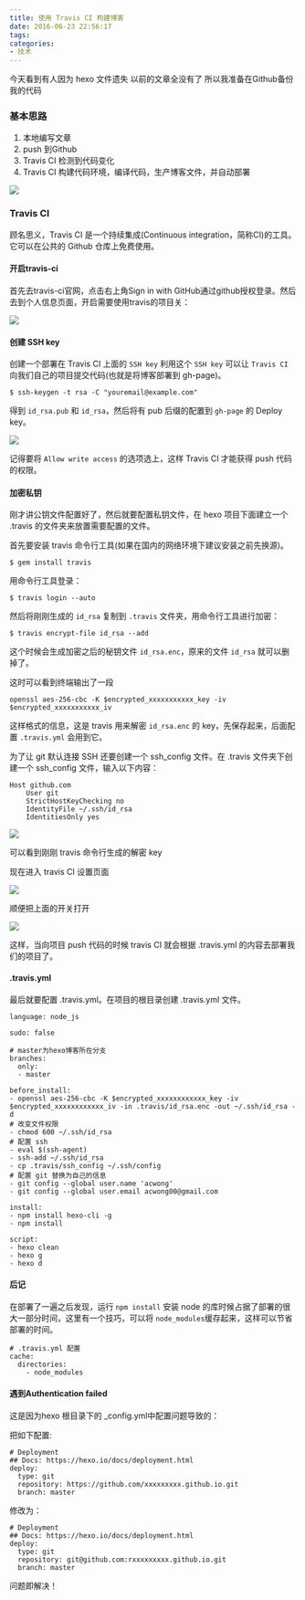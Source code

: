 ```yaml
---
title: 使用 Travis CI 构建博客
date: 2016-06-23 22:56:17
tags:
categories:
- 技术
---
```


今天看到有人因为 hexo 文件遗失 以前的文章全没有了 所以我准备在Github备份我的代码

### 基本思路

1. 本地编写文章
2. push 到Github
3. Travis CI 检测到代码变化
4. Travis CI 构建代码环境，编译代码，生产博客文件，并自动部署

![](http://7xp57v.com1.z0.glb.clouddn.com/coryphaei/travis-hexo-flowing.png)

### Travis CI

顾名思义，Travis CI 是一个持续集成(Continuous integration，简称CI)的工具。它可以在公共的 Github 仓库上免费使用。

#### 开启travis-ci

首先去travis-ci官网，点击右上角Sign in with GitHub通过github授权登录。然后去到个人信息页面，开启需要使用travis的项目关：

![](http://ww1.sinaimg.cn/large/72f96cbagw1f564z6pvbdj210g0sswhj)

#### 创建 SSH key

创建一个部署在 Travis CI 上面的 `SSH key` 利用这个 `SSH key` 可以让 `Travis CI` 向我们自己的项目提交代码(也就是将博客部署到 gh-page)。

```
$ ssh-keygen -t rsa -C "youremail@example.com"
```

得到 `id_rsa.pub` 和 `id_rsa`，然后将有 pub 后缀的配置到 `gh-page` 的 Deploy key。

![](http://ww3.sinaimg.cn/large/72f96cbagw1f5650tg6anj20m80cct99)

记得要将 `Allow write access` 的选项选上，这样 Travis CI 才能获得 push 代码的权限。

#### 加密私钥

刚才讲公钥文件配置好了，然后就要配置私钥文件，在 hexo 项目下面建立一个 .travis 的文件夹来放置需要配置的文件。

首先要安装 travis 命令行工具(如果在国内的网络环境下建议安装之前先换源)。

```
$ gem install travis
```

用命令行工具登录：

```
$ travis login --auto
```

然后将刚刚生成的 `id_rsa` 复制到 `.travis` 文件夹，用命令行工具进行加密：

```
$ travis encrypt-file id_rsa --add
```

这个时候会生成加密之后的秘钥文件 `id_rsa.enc`，原来的文件 `id_rsa` 就可以删掉了。

这时可以看到终端输出了一段

```
openssl aes-256-cbc -K $encrypted_xxxxxxxxxxx_key -iv $encrypted_xxxxxxxxxxx_iv
```

这样格式的信息，这是 travis 用来解密 `id_rsa.enc` 的 key，先保存起来，后面配置 `.travis.yml` 会用到它。

为了让 git 默认连接 SSH 还要创建一个 ssh_config 文件。在 .travis 文件夹下创建一个 ssh_config 文件，输入以下内容：

```
Host github.com
    User git
    StrictHostKeyChecking no
    IdentityFile ~/.ssh/id_rsa
    IdentitiesOnly yes
```

![](http://ww4.sinaimg.cn/large/72f96cbagw1f5652qmemej20js03mq32)

可以看到刚刚 travis 命令行生成的解密 key


现在进入 travis CI 设置页面

![](http://ww3.sinaimg.cn/large/72f96cbagw1f565367874j20m802n74d)

顺便把上面的开关打开

![](http://ww1.sinaimg.cn/large/72f96cbagw1f5653f1n46j20m8047mxb)

这样，当向项目 push 代码的时候 travis CI 就会根据 .travis.yml 的内容去部署我们的项目了。

#### .travis.yml

最后就要配置 .travis.yml。在项目的根目录创建 .travis.yml 文件。

```
language: node_js

sudo: false

# master为hexo博客所在分支
branches:
  only:
  - master

before_install:
- openssl aes-256-cbc -K $encrypted_xxxxxxxxxxxx_key -iv $encrypted_xxxxxxxxxxxx_iv -in .travis/id_rsa.enc -out ~/.ssh/id_rsa -d
# 改变文件权限
- chmod 600 ~/.ssh/id_rsa 
# 配置 ssh
- eval $(ssh-agent)
- ssh-add ~/.ssh/id_rsa
- cp .travis/ssh_config ~/.ssh/config
# 配置 git 替换为自己的信息
- git config --global user.name 'acwong'
- git config --global user.email acwong00@gmail.com

install:
- npm install hexo-cli -g
- npm install

script:
- hexo clean
- hexo g
- hexo d
```

#### 后记

在部署了一遍之后发现，运行 `npm install` 安装 node 的库时候占据了部署的很大一部分时间，这里有一个技巧，可以将 `node_modules`缓存起来，这样可以节省部署的时间。

```
# .travis.yml 配置
cache:
  directories:
    - node_modules
```

#### 遇到Authentication failed

这是因为hexo 根目录下的 _config.yml中配置问题导致的：

把如下配置:

```
# Deployment
## Docs: https://hexo.io/docs/deployment.html
deploy:
  type: git
  repository: https://github.com/xxxxxxxxx.github.io.git
  branch: master
```

修改为：

```
# Deployment
## Docs: https://hexo.io/docs/deployment.html
deploy:
  type: git
  repository: git@github.com:rxxxxxxxxx.github.io.git
  branch: master
```

问题即解决！
